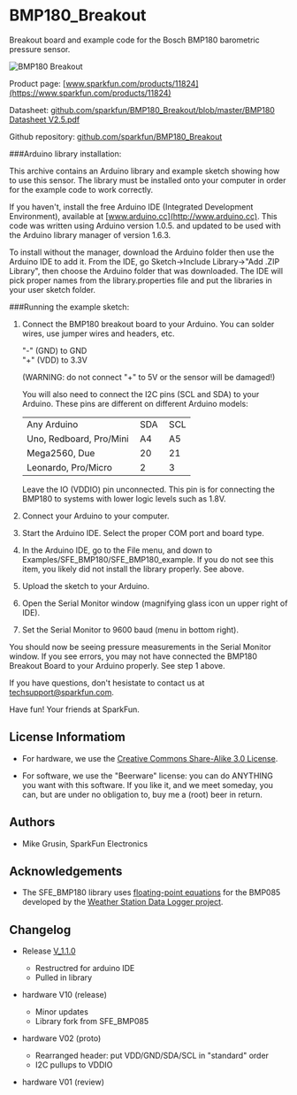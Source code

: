 BMP180_Breakout
===============

Breakout board and example code for the Bosch BMP180 barometric pressure sensor.

![BMP180 Breakout](https://dlnmh9ip6v2uc.cloudfront.net/images/products/1/1/8/2/4/11824-01.jpg)

Product page: [www.sparkfun.com/products/11824](https://www.sparkfun.com/products/11824)

Datasheet: [github.com/sparkfun/BMP180_Breakout/blob/master/BMP180 Datasheet V2.5.pdf](https://github.com/sparkfun/BMP180_Breakout/blob/master/BMP180%20Datasheet%20V2.5.pdf?raw=true)

Github repository: [github.com/sparkfun/BMP180_Breakout](https://github.com/sparkfun/BMP180_Breakout)

###Arduino library installation:

This archive contains an Arduino library and example sketch showing how to use this sensor. The library must be installed onto your computer in order for the example code to work correctly.

If you haven't, install the free Arduino IDE (Integrated Development Environment), available at [www.arduino.cc](http://www.arduino.cc). This code was written using Arduino version 1.0.5. and updated to be used with the Arduino library manager of version 1.6.3.

To install without the manager, download the Arduino folder then use the Arduino IDE to add it.  From the IDE, go Sketch->Include Library->"Add .ZIP Library", then choose the Arduino folder that was downloaded.  The IDE will pick proper names from the library.properties file and put the libraries in your user sketch folder.


###Running the example sketch:

<ol start=1>
<li>Connect the BMP180 breakout board to your Arduino. You can solder wires, use jumper wires and headers, etc.
<p>
"-" (GND) to GND
<br>
"+" (VDD) to 3.3V
<p>
(WARNING: do not connect "+" to 5V or the sensor will be damaged!)
<p>
You will also need to connect the I2C pins (SCL and SDA) to your Arduino.
These pins are different on different Arduino models:
<p>
<table>
<tr>
<td>Any Arduino</td>
<td>SDA&nbsp;</td>
<td>SCL</td>
</tr>
<tr>
<td>Uno, Redboard, Pro/Mini&nbsp;</td>
<td>A4</td>
<td>A5</td>
</tr>
<tr>
<td>Mega2560, Due</td>
<td>20</td>
<td>21</td>
</tr>
<tr>
<td>Leonardo, Pro/Micro</td>
<td>2</td>
<td>3</td>
</tr>
</table> 
<p>
Leave the IO (VDDIO) pin unconnected. This pin is for connecting
the BMP180 to systems with lower logic levels such as 1.8V.
</li>
<li>
Connect your Arduino to your computer.
<p>
</li>
<li>
Start the Arduino IDE. Select the proper COM port and board type.
<p>
</li>
<li>
In the Arduino IDE, go to the File menu, and down to Examples/SFE_BMP180/SFE_BMP180_example. If you do not see this item, you likely did not install the library properly. See above.
<p>
</li>
<li>
Upload the sketch to your Arduino.
<p>
</li>
<li>
Open the Serial Monitor window (magnifying glass icon un upper right of IDE).
<p>
</li>
<li>
Set the Serial Monitor to 9600 baud (menu in bottom right).
<p>
</li>
</ol>
You should now be seeing pressure measurements in the Serial Monitor window. If you see errors, you may not have connected the BMP180 Breakout Board to your Arduino properly. See step 1 above.

If you have questions, don't hesistate to contact us at techsupport@sparkfun.com.

Have fun!
Your friends at SparkFun.

License Informatiom
-------------------

 * For hardware, we use the [Creative Commons Share-Alike 3.0 License](http://creativecommons.org/licenses/by-sa/3.0).

 * For software, we use the "Beerware" license: you can do ANYTHING you want with this software. If you like it, and we meet someday, you can, but are under no obligation to, buy me a (root) beer in return.

Authors
-------

 * Mike Grusin, SparkFun Electronics

Acknowledgements
----------------

 * The SFE_BMP180 library uses [floating-point equations](http://wmrx00.sourceforge.net/Arduino/BMP085-Calcs.pdf) for the BMP085 developed by the [Weather Station Data Logger project](http://wmrx00.sourceforge.net/).

Changelog
---------
+ Release [V_1.1.0](https://github.com/sparkfun/BMP180_Breakout/tree/V_1.1.1)
	* Restructred for arduino IDE
	* Pulled in library
	
+ hardware V10 (release)

	* Minor updates
	* Library fork from SFE_BMP085

+ hardware V02 (proto)

	* Rearranged header: put VDD/GND/SDA/SCL in "standard" order
	* I2C pullups to VDDIO

+ hardware V01 (review)